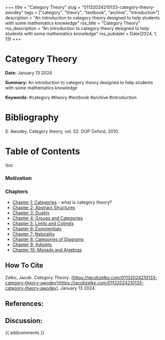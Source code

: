 +++
title = "Category Theory"
slug = "01132024210133-category-theory-awodey"
tags = ["category", "theory", "textbook", "archive", "introduction"]
description = "An introduction to category theory designed to help students with some mathematics knowledge"
rss_title = "Category Theory"
rss_description = "An introduction to category theory designed to help students with some mathematics knowledge"
rss_pubdate = Date(2024, 1, 13)
+++



Category Theory
=========

**Date:** January 13 2024

**Summary:** An introduction to category theory designed to help students with some mathematics knowledge

**Keywords:** #category #theory #textbook #archive #introduction

Bibliography
==========

S. Awodey, Category theory, vol. 52. OUP Oxford, 2010.

Table of Contents
=========

\toc

### Motivation

### Chapters

  * [Chapter 1: Categories](https://jacobzelko.com/01132024210326-what-category-theory) - what is category theory?
  * [Chapter 2: Abstract Structures](https://jacobzelko.com/04272024030435-abstract-structures-awodey)
  * [Chapter 3: Duality](https://jacobzelko.com/04272024031824-duality-awodey)
  * [Chapter 4: Groups and Categories](https://jacobzelko.com/04272024032015-groups-categories-awodey)
  * [Chapter 5: Limits and Colimits](https://jacobzelko.com/04272024162212-limits-colimits-awodey)
  * [Chapter 6: Exponentials](https://jacobzelko.com/04272024162247-exponentials-awodey)
  * [Chapter 7: Naturality](https://jacobzelko.com/04272024162317-naturality-awodey)
  * [Chapter 8: Categories of Diagrams](https://jacobzelko.com/04272024162401-categories-diagrams-awodey)
  * [Chapter 9: Adjoints](https://jacobzelko.com/04272024162435-adjoints-awodey)
  * [Chapter 10: Monads and Algebras](https://jacobzelko.com/04272024162513-monads-algebras-awodey)
## How To Cite

 Zelko, Jacob. _Category Theory_. [https://jacobzelko.com/01132024210133-category-theory-awodey](https://jacobzelko.com/01132024210133-category-theory-awodey). January 13 2024.
## References:
## Discussion: 

{{ addcomments }}
